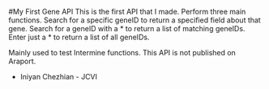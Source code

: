 #My First Gene API
This is the first API that I made.
Perform three main functions. Search for a specific geneID to return a specified field about that gene. Search for a geneID with a * to return a list of matching geneIDs. Enter just a * to return a list of all geneIDs.

Mainly used to test Intermine functions. This API is not published on Araport.

  * Iniyan Chezhian - JCVI
